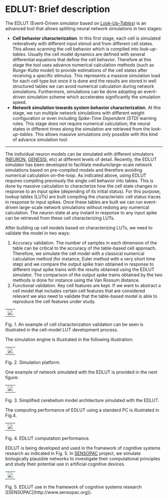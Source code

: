 # EDLUT: Brief description #

The EDLUT (Event-Driven simulator based on _[Look-Up-Tables](http://en.wikipedia.org/wiki/Lookup_table)_) is an advanced tool that allows splitting neural network simulations in two stages:
  * **Cell behavior characterization**. In this first stage, each cell is simulated reiteratively with different input stimuli and from different cell states. This allows scanning the cell behavior which is compiled into _look-up-tables_. Usually the cell model dynamics are defined with several differential equations that define the cell behavior. Therefore at this stage the tool uses advance numerical calculation methods (such as _Runge-Kutta_ model) to provide estimations of the cell states after receiving a specific stimulus. This represents a massive simulation load for each cell type but once it is done and the results are stored in well structured tables we can avoid numerical calculation during network simulations. Furthermore, simulations can be done adopting an event-driven simulation scheme which accelerates significantly the simulation speed.
  * **Network simulation towards system behavior characterization**. At this stage, we run multiple network simulations with different weight configuration or even including _Spike-Time Dependent (STD)_ learning rules. This stage does not require numerical calculation; the neural states in different times along the simulation are retrieved from the _look-up-tables_. This allows massive simulations only possible with this kind of advance simulation tool.


---


The individual neuron models can be simulated with different simulators ([NEURON](http://www.neuron.yale.edu/neuron/), [GENESIS](http://www.genesis-sim.org/GENESIS/), etc) at different levels of detail. Recently, the EDLUT simulator has been developed to facilitate medium/large-scale network simulations based on pre-compiled models and therefore avoiding numerical calculation on-the-loop. As indicated above, using EDLUT requires compiling previously the single cell behavior into tables. This is done by massive calculation to characterize how the cell state changes in response to an input spike (depending of its initial status). For this purpose, lookup tables (LUTs) are built compiling the characteristic cell status traces in response to input spikes. Once these tables are built we can run event-driven large-scale network simulations without redoing any numerical calculation. The neuron state at any instant in response to any input spike can be retrieved from these cell characterizing LUTs.

After building up cell models based on characterizing LUTs, we need to validate the model in two ways:
  1. Accuracy validation. The number of samples in each dimension of the table can be critical to the accuracy of the table-based cell approach. Therefore, we simulate the cell model with a classical numerical calculation method (for instance, Euler method with a very short time step) and we compare the output spike train obtained in response to different input spike trains with the results obtained using the EDLUT simulator. The comparison of the output spike trains obtained by the two methods is done for instance using the Van Rossum distance.
  1. Functional validation. Key cell features are kept. If we want to abstract a cell model that includes certain cell features that are considered relevant we also need to validate that the table-based model is able to reproduce the cell features under study.
<table><tr><td><a href='http://picasaweb.google.es/lh/photo/AyiNm600lGkyJ8aYO-uDGw?feat=embedwebsite'><img src='http://lh6.ggpht.com/__Vdn9nRnoYM/Se0I3eN38-I/AAAAAAAAABo/s6dsBo_oV1U/s400/Simulation.jpg' /></a></td></tr></table>
Fig. 1. An example of cell characterization validation can be seen is illustrated in the cell-model LUT development process.

The simulation engine is illustrated in the following illustration:
<table><tr><td><a href='http://picasaweb.google.es/lh/photo/9y9vcTtGTbg2bswf_xbt9g?feat=embedwebsite'><img src='http://lh5.ggpht.com/__Vdn9nRnoYM/Se0I3FB7-tI/AAAAAAAAABY/2fpH3ot1ff0/s400/Files_Scheme.jpg' /></a></td></tr></table>
Fig. 2. Simulation platform.

One example of network simulated with the EDLUT is provided in the next figure:
<table><tr><td><a href='http://picasaweb.google.es/lh/photo/13gQyVJc8zmeY7vggDq27Q?feat=embedwebsite'><img src='http://lh4.ggpht.com/__Vdn9nRnoYM/Se0I3JjagDI/AAAAAAAAABQ/A9U-27Yp_yw/s400/Cerebellum_Architecture.jpg' /></a></td></tr></table>
Fig. 3. Simplified cerebellum model architecture simulated with the EDLUT.

The computing performance of EDLUT using a standard PC is illustrated in Fig.4.
<table><tr><td><a href='http://picasaweb.google.es/lh/photo/oUyD5JgpqRD1CvNJgrojIA?feat=embedwebsite'><img src='http://lh6.ggpht.com/__Vdn9nRnoYM/Se0I3YBPeyI/AAAAAAAAABg/tL1AZs8S9tc/s400/Performances.jpg' /></a></td></tr></table>
Fig. 4. EDLUT computation performance.

EDLUT is being developed and used in the framework of cognitive systems research as indicated in Fig. 5. In [SENSOPAC](http://www.sensopac.org) project, we simulate biologically plausible networks to investigate their computational principles and study their potential use in artificial cognitive devices.
<table><tr><td><a href='http://picasaweb.google.es/lh/photo/MYCYePpuMcJivq-8IVdt_w?feat=embedwebsite'><img src='http://lh4.ggpht.com/__Vdn9nRnoYM/Se0I3C96QwI/AAAAAAAAABI/AmVzY1TphpI/s400/Biology_Cognitive.jpg' /></a></td></tr></table>
Fig. 5. EDLUT use in the framework of cognitive systems research ([SENSOPAC](http://www.sensopac.org)).